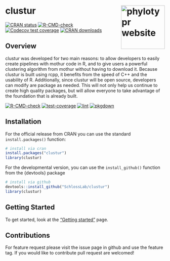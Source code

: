 
<!-- README.md is generated from README.Rmd. Please edit that file -->

# clustur <a href="https://mothur.org/phylotypr/"><img src="man/figures/logo.png" align="right" height="138" alt="phylotypr website" /></a>

<!-- badges: start -->

[![CRAN
status](https://www.r-pkg.org/badges/version/phylotypr)](https://cran.r-project.org/package=phylotypr)
[![R-CMD-check](https://github.com/mothur/phylotypr/actions/workflows/R-CMD-check.yaml/badge.svg)](https://github.com/mothur/phylotypr/actions/workflows/R-CMD-check.yaml)
[![Codecov test
coverage](https://codecov.io/gh/mothur/phylotypr/branch/main/graph/badge.svg)](https://app.codecov.io/gh/mothur/phylotypr?branch=main)
[![CRAN
downloads](https://cranlogs.r-pkg.org/badges/phylotypr)](https://cran.rstudio.com/package=phylotypr)

<!-- badges: end -->

## Overview

clustur was developed for two main reasons: to allow developers to
easily create pipelines with mothur code in R, and to give users a
powerful clustering algorithm from mothur without having to download it.
Because clustur is built using rcpp, it benefits from the speed of C++
and the usability of R. Additionally, since clustur will be open source,
developers can modify are package as needed. This will not only help us
continue to create high quality packages, but will allow everyone to
take advantage of the foundation that is already built.

[![R-CMD-check](https://github.com/SchlossLab/clustur/actions/workflows/check-full.yml/badge.svg)](https://github.com/SchlossLab/clustur/actions/workflows/check-full.yml)
[![test-coverage](https://github.com/SchlossLab/clustur/actions/workflows/test-coverage.yml/badge.svg)](https://github.com/SchlossLab/clustur/actions/workflows/test-coverage.yml)
[![lint](https://github.com/SchlossLab/clustur/actions/workflows/lintr.yml/badge.svg)](https://github.com/SchlossLab/clustur/actions/workflows/lintr.yml)
[![pkgdown](https://github.com/SchlossLab/clustur/actions/workflows/pkgdown.yaml/badge.svg)](https://github.com/SchlossLab/clustur/actions/workflows/pkgdown.yaml)

## Installation

For the official release from CRAN you can use the standard
`install.packages()` function:

``` r
# install via cran
install.packages("clustur")
library(clustur)
```

For the developmental version, you can use the `install_github()`
function from the {devtools} package

``` r
# install via github
devtools::install_github("SchlossLab/clustur")
library(clustur)
```

## Getting Started

To get started, look at the [“Getting
started”](www.schlosslab.org/clustur/) page.

## Contributions

For feature request please visit the issue page in github and use the
feature tag. If you would like to contribute pull request are welcomed!
